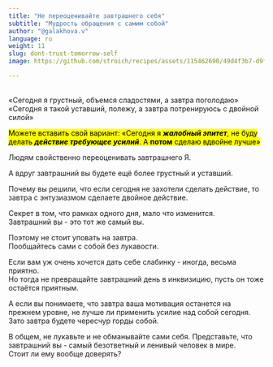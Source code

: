 ```yaml
---
title: "Не переоценивайте завтрашнего себя"
subtitle: "Мудрость обращения с самим собой"
author: "@galakhova.v"
language: ru
weight: 11
slug: dont-trust-tomorrow-self
image: https://github.com/stroich/recipes/assets/115462690/49d4f3b7-d9f0-4846-8823-39284fe403e5

---
```


⠀   
«Сегодня я грустный, объемся сладостями, а завтра поголодаю»     
«Сегодня я такой уставший, полежу, а завтра потренируюсь с двойной силой»

<mark> Можете вставить свой вариант: «Сегодня я ***жалобный эпитет***, не буду делать ***действие требующее усилий***.
А **потом** сделаю вдвойне лучше» </mark>

Людям свойственно переоценивать завтрашнего Я.

А вдруг завтрашний вы будете ещё более грустный и уставший.

Почему вы решили, что если сегодня не захотели сделать действие, то завтра с энтузиазмом сделаете двойное действие.

Секрет в том, что рамках одного дня, мало что изменится.    
Завтрашний вы - это тот же самый вы.

Поэтому не стоит уповать на завтра.    
Пообщайтесь сами с собой без лукавости.

Если вам уж очень хочется дать себе слабинку - иногда, весьма приятно.    
Но тогда не превращайте завтрашний день в инквизицию, пусть он тоже остаётся приятным.

А если вы понимаете, что завтра ваша мотивация останется на прежнем уровне, не лучше ли применить усилие над собой сегодня.
Зато завтра будете чересчур горды собой.

В общем, не лукавьте и не обманывайте сами себя. Представьте, что завтрашний вы - самый безответный и ленивый человек в мире.     
Стоит ли ему вообще доверять?
